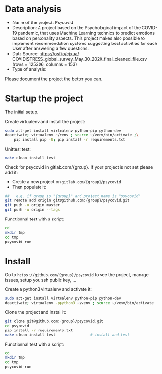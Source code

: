 # Data analysis
- Name of the project: Psycovid
- Description: A project based on the Psychological impact of the COVID-19 pandemic, that uses Machine Learning technics to predict emotions based on personality aspects. This project makes also possible to implement recommendation systems suggesting best activities for each User after answering a few questions.
- Data Source: https://osf.io/cjxua/ COVIDiSTRESS_global_survey_May_30_2020_final_cleaned_file.csv (rows = 125306, columns = 153)
- Type of analysis:

Please document the project the better you can.

# Startup the project

The initial setup.

Create virtualenv and install the project:
```bash
sudo apt-get install virtualenv python-pip python-dev
deactivate; virtualenv ~/venv ; source ~/venv/bin/activate ;\
    pip install pip -U; pip install -r requirements.txt
```

Unittest test:
```bash
make clean install test
```

Check for psycovid in gitlab.com/{group}.
If your project is not set please add it:

- Create a new project on `gitlab.com/{group}/psycovid`
- Then populate it:

```bash
##   e.g. if group is "{group}" and project_name is "psycovid"
git remote add origin git@github.com:{group}/psycovid.git
git push -u origin master
git push -u origin --tags
```

Functionnal test with a script:

```bash
cd
mkdir tmp
cd tmp
psycovid-run
```

# Install

Go to `https://github.com/{group}/psycovid` to see the project, manage issues,
setup you ssh public key, ...

Create a python3 virtualenv and activate it:

```bash
sudo apt-get install virtualenv python-pip python-dev
deactivate; virtualenv -ppython3 ~/venv ; source ~/venv/bin/activate
```

Clone the project and install it:

```bash
git clone git@github.com:{group}/psycovid.git
cd psycovid
pip install -r requirements.txt
make clean install test                # install and test
```
Functionnal test with a script:

```bash
cd
mkdir tmp
cd tmp
psycovid-run
```
